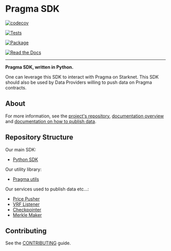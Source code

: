 # Pragma SDK

[![codecov](https://codecov.io/gh/Astraly-Labs/pragma-sdk/graph/badge.svg?token=98pUFYGHIK)](https://codecov.io/gh/Astraly-Labs/pragma-sdk)

[![Tests](https://github.com/Astraly-Labs/pragma-sdk/actions/workflows/tests.yml/badge.svg)](https://github.com/Astraly-Labs/pragma-sdk/actions/workflows/tests.yml)

[![Package](https://img.shields.io/pypi/v/pragma-sdk)](https://pypi.org/project/pragma-sdk/)

[![Read the Docs](https://img.shields.io/readthedocs/pragma-docs)](https://pragma-docs.readthedocs.io/en/latest/index.html)

---

**Pragma SDK, written in Python.**

One can leverage this SDK to interact with Pragma on Starknet.
This SDK should also be used by Data Providers willing to push data on Pragma contracts.

## About

For more information, see the [project's repository](https://github.com/Astraly-Labs/Pragma), [documentation overview](https://docs.pragma.build/) and [documentation on how to publish data](https://docs.pragma.build/Resources/Cairo%201/data-feeds/publishing-data).

## Repository Structure

Our main SDK:
- <a href="./pragma-sdk">Python SDK</a>

Our utility library:
- <a href="./pragma-utils">Pragma utils</a>

Our services used to publish data etc...:
- <a href="./price-pusher">Price Pusher</a>
- <a href="./vrf-listener">VRF Listener</a>
- <a href="./checkpointer">Checkpointer</a>
- <a href="./merkle-maker">Merkle Maker</a>

## Contributing

See the [CONTRIBUTING](./CONTRIBUTING.md) guide.
